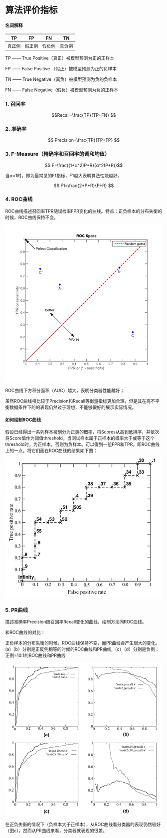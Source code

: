 # 算法评价指标

#### 名词解释

|TP|FP|FN|TN|
|:---:|:---:|:---:|:---:|
|真正例|假正例|假负例|真负例|

TP —— True Positive（真正）被模型预测为正的正样本

FP —— False Positive （假正）被模型预测为正的负样本

TN —— True Negative（真负）被模型预测为负的负样本

FN —— False Negative（假负）被模型预测为负的正样本

### 1. 召回率

$$Recall=\frac{TP}{TP+FN} $$

### 2. 准确率
$$ Precision=\frac{TP}{TP+FP} $$

### 3. F-Measure（精确率和召回率的调和均值）

$$ F=\frac{(1+α^2)P*R}{α^2(P+R)}$$

当α=1时，即为最常见的F1指标，F1越大表明算法性能越好。

$$ F1=\frac{2*P*R}{P+R} $$

### 4. ROC曲线

ROC曲线描述召回率TPR随误检率FPR变化的曲线。特点：正负样本的分布失衡的时候，ROC曲线保持不变。

![](../materials/ROC.png)

ROC曲线下方积分面积（AUC）越大，表明分类器性能越好；

虽然ROC曲线相比较于Precision和Recall等衡量指标更加合理，但是其在高不平衡数据条件下的的表现仍然过于理想，不能够很好的展示实际情况。

#### 如何绘制ROC曲线

假设已经得出一系列样本被划分为正类的概率，将Scores从高到低排序，并依次将Score值作为阈值threshold，当测试样本属于正样本的概率大于或等于这个threshold时，为正样本，否则为负样本。可以得到一组FPR和TPR，即ROC曲线上的一点。将它们画在ROC曲线的结果如下图：

![](../materials/roc_draw.jpg)

### 5. PR曲线

描述准确率Precision随召回率Recall变化的曲线，绘制方法同ROC曲线。

和ROC曲线的对比：

正负样本的分布失衡的时候，ROC曲线保持不变，而PR曲线会产生很大的变化。(a)（b）分别是正反例相等的时候的ROC曲线和PR曲线,（c）（d）分别是负例：正例=10:1的ROC曲线和PR曲线

![](../materials/roc_pr.png)

在正负失衡的情况下（负样本大于正样本），从ROC曲线看分类器的表现仍然较好（图c），然而从PR曲线来看，分类器就表现的很差。
